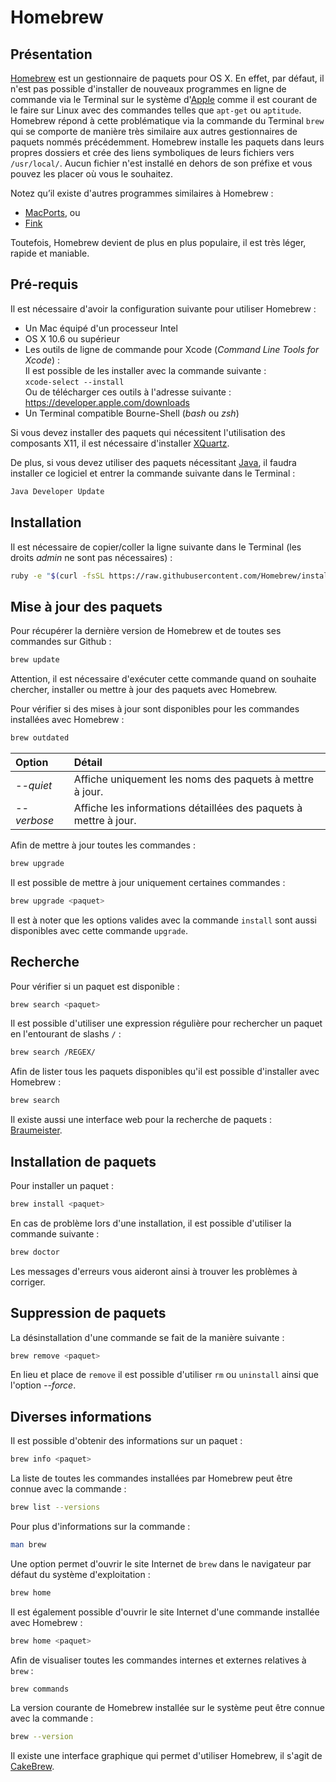 
# Homebrew

## Présentation

[Homebrew][] est un gestionnaire de paquets pour OS X. En effet, par défaut, il n'est pas possible d'installer de nouveaux programmes en ligne de commande via le Terminal sur le système d'[Apple][] comme il est courant de le faire sur Linux avec des commandes telles que `apt-get` ou `aptitude`. Homebrew répond à cette problématique via la commande du Terminal `brew` qui se comporte de manière très similaire aux autres gestionnaires de paquets nommés précédemment. Homebrew installe les paquets dans leurs propres dossiers et crée des liens symboliques de leurs fichiers vers `/usr/local/`. Aucun fichier n'est installé en dehors de son préfixe et vous pouvez les placer où vous le souhaitez.

Notez qu’il existe d'autres programmes similaires à Homebrew :

- [MacPorts][], ou
- [Fink][]

Toutefois, Homebrew devient de plus en plus populaire, il est très léger, rapide et maniable.

## Pré-requis

Il est nécessaire d'avoir la configuration suivante pour utiliser Homebrew :

- Un Mac équipé d'un processeur Intel
- OS X 10.6 ou supérieur
- Les outils de ligne de commande pour Xcode (*Command Line Tools for Xcode*) :  
	Il est possible de les installer avec la commande suivante :  
	`xcode-select --install`  
	Ou de télécharger ces outils à l'adresse suivante : <https://developer.apple.com/downloads>
- Un Terminal compatible Bourne-Shell (*bash* ou *zsh*)

Si vous devez installer des paquets qui nécessitent l'utilisation des composants X11, il est nécessaire d'installer [XQuartz][].

De plus, si vous devez utiliser des paquets nécessitant [Java][], il faudra installer ce logiciel et entrer la commande suivante dans le Terminal :

```Bash
Java Developer Update
```

## Installation

Il est nécessaire de copier/coller la ligne suivante dans le Terminal (les droits *admin* ne sont pas nécessaires) :

``` bash
ruby -e "$(curl -fsSL https://raw.githubusercontent.com/Homebrew/install/master/install)"
```

## Mise à jour des paquets

Pour récupérer la dernière version de Homebrew et de toutes ses commandes sur Github :

``` bash
brew update
```

Attention, il est nécessaire d'exécuter cette commande quand on souhaite chercher, installer ou mettre à jour des paquets avec Homebrew.

Pour vérifier si des mises à jour sont disponibles pour les commandes installées avec Homebrew :

``` bash
brew outdated
```

| Option 		| Détail 															|
| :------------	| :----------------------------------------------------------------	|
| *--quiet*		| Affiche uniquement les noms des paquets à mettre à jour.			|
| *--verbose*	| Affiche les informations détaillées des paquets à mettre à jour.	|

Afin de mettre à jour toutes les commandes :

``` bash
brew upgrade
```

Il est possible de mettre à jour uniquement certaines commandes :

``` bash
brew upgrade <paquet>
```

Il est à noter que les options valides avec la commande `install` sont aussi disponibles avec cette commande `upgrade`.

## Recherche

Pour vérifier si un paquet est disponible :

``` bash
brew search <paquet>
```

Il est possible d'utiliser une expression régulière pour rechercher un paquet en l'entourant de slashs `/` :

``` bash
brew search /REGEX/
```

Afin de lister tous les paquets disponibles qu'il est possible d'installer avec Homebrew :

``` bash
brew search
```

Il existe aussi une interface web pour la recherche de paquets : [Braumeister][].

## Installation de paquets

Pour installer un paquet :

``` bash
brew install <paquet>
```

En cas de problème lors d'une installation, il est possible d'utiliser la commande suivante :

``` bash
brew doctor
```

Les messages d'erreurs vous aideront ainsi à trouver les problèmes à corriger.

## Suppression de paquets

La désinstallation d'une commande se fait de la manière suivante :

``` bash
brew remove <paquet>
```

En lieu et place de `remove` il est possible d'utiliser `rm` ou `uninstall` ainsi que l'option *--force*.

## Diverses informations

Il est possible d'obtenir des informations sur un paquet :

``` bash
brew info <paquet>
```

La liste de toutes les commandes installées par Homebrew peut être connue avec la commande :

``` bash
brew list --versions
```

Pour plus d'informations sur la commande :

``` bash
man brew
```

Une option permet d'ouvrir le site Internet de `brew` dans le navigateur par défaut du système d'exploitation :

``` bash
brew home
```

Il est également possible d'ouvrir le site Internet d'une commande installée avec Homebrew :

``` bash
brew home <paquet>
```

Afin de visualiser toutes les commandes internes et externes relatives à `brew` :

``` bash
brew commands
```

La version courante de Homebrew installée sur le système peut être connue avec la commande :

``` bash
brew --version
```

Il existe une interface graphique qui permet d'utiliser Homebrew, il s'agit de [CakeBrew][].

[Homebrew]: http://brew.sh/index_fr.html "Homebrew - Site officiel"
[Apple]: http://www.apple.com/fr "Apple - Site officiel"
[MacPorts]: https://www.macports.org "MacPorts - Site officiel"
[Fink]: http://finkproject.org "Fink - Site officiel"
[XQuartz]: https://xquartz.macosforge.org/landing/ "XQuartz - Site officiel"
[Java]: http://www.oracle.com/technetwork/java/javase/downloads/index.html "Java - Site officiel"
[CakeBrew]: https://www.cakebrew.com "CakeBrew - Site officiel"
[Braumeister]: http://braumeister.org "Braumeister - Site officiel"
